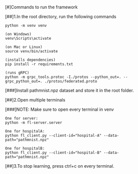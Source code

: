 [#]Commands to run the framework

[##]1.In the root directory, run the following commands

```
python -m venv venv

(on Windows)
venv\Scripts\activate

(on Mac or Linux)
source venv/bin/activate

(installs dependencies)
pip install -r requirements.txt

(runs gRPC)
python -m grpc_tools.protoc -I./protos --python_out=. --grpc_python_out=. ./protos/federated.proto
```

[###]Install pathmnist.npz dataset and store it in the root folder.

[##]2.Open multiple terminals

[###]NOTE: Make sure to open every terminal in venv

```
One for server:
python -m fl-server.server

One for hospitalA:
python fl_client.py --client-id="hospital-A" --data-path="pathmnist.npz"

One for hospitalB:
python fl_client.py --client-id="hospital-B" --data-path="pathmnist.npz"

```

[##]3.To stop learning, press ctrl+c on every terminal.
